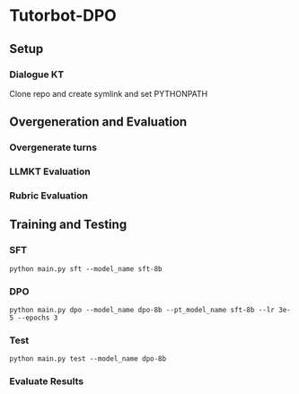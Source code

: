# Tutorbot-DPO

## Setup

### Dialogue KT
Clone repo and create symlink and set PYTHONPATH

## Overgeneration and Evaluation

### Overgenerate turns

### LLMKT Evaluation

### Rubric Evaluation

## Training and Testing
### SFT
```
python main.py sft --model_name sft-8b
```

### DPO
```
python main.py dpo --model_name dpo-8b --pt_model_name sft-8b --lr 3e-5 --epochs 3
```

### Test
```
python main.py test --model_name dpo-8b
```

### Evaluate Results
